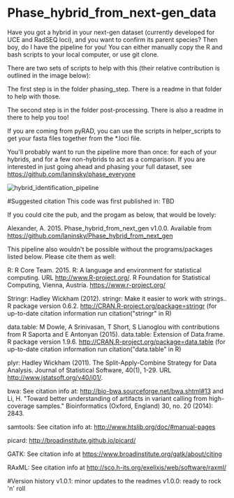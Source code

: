 # Phase_hybrid_from_next-gen_data
Have you got a hybrid in your next-gen dataset (currently developed for UCE and RadSEQ loci), and you want to confirm its parent species? Then boy, do I have the pipeline for you! You can either manually copy the R and bash scripts to your local computer, or use git clone.

There are two sets of scripts to help with this (their relative contribution is outlined in the image below):

The first step is in the folder phasing_step. There is a readme in that folder to help with those.

The second step is in the folder post-processing. There is also a readme in there to help you too!

If you are coming from pyRAD, you can use the scripts in helper_scripts to get your fasta files together from the *.loci file.

You'll probably want to run the pipeline more than once: for each of your hybrids, and for a few non-hybrids to act as a comparison. If you are interested in just going ahead and phasing your full dataset, see https://github.com/laninsky/phase_everyone

![hybrid_identification_pipeline](https://cloud.githubusercontent.com/assets/8808649/8860428/4e512bf6-3149-11e5-9ee4-7ea321904d3b.png)

#Suggested citation
This code was first published in: TBD

If you could cite the pub, and the progam as below, that would be lovely:

Alexander, A. 2015. Phase_hybrid_from_next_gen v1.0.0. Available from https://github.com/laninsky/Phase_hybrid_from_next_gen

This pipeline also wouldn't be possible without the programs/packages listed below. Please cite them as well:

R: R Core Team. 2015. R: A language and environment for statistical computing. URL http://www.R-project.org/. R Foundation for Statistical Computing, Vienna, Austria. https://www.r-project.org/

Stringr:  Hadley Wickham (2012). stringr: Make it easier to work with strings.. R package version 0.6.2. http://CRAN.R-project.org/package=stringr (for up-to-date citation information run citation("stringr" in R)
  
data.table: M Dowle, A Srinivasan, T Short, S Lianoglou with contributions from R Saporta and E Antonyan (2015). data.table: Extension of Data.frame. R package version 1.9.6. http://CRAN.R-project.org/package=data.table  (for up-to-date citation information run citation("data.table" in R)
  
plyr: Hadley Wickham (2011). The Split-Apply-Combine Strategy for Data Analysis. Journal of Statistical Software, 40(1), 1-29. URL  http://www.jstatsoft.org/v40/i01/.

bwa: See citation info at: http://bio-bwa.sourceforge.net/bwa.shtml#13 and Li, H. "Toward better understanding of artifacts in variant calling from high-coverage samples." Bioinformatics (Oxford, England) 30, no. 20 (2014): 2843.

samtools: See citation info at: http://www.htslib.org/doc/#manual-pages

picard: http://broadinstitute.github.io/picard/

GATK: See citation info at https://www.broadinstitute.org/gatk/about/citing

RAxML: See citation info at http://sco.h-its.org/exelixis/web/software/raxml/

#Version history
v1.0.1: minor updates to the readmes
v1.0.0: ready to rock 'n' roll
